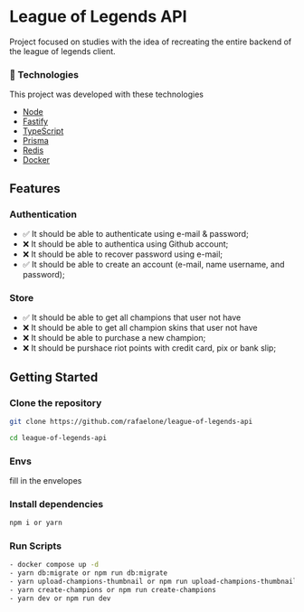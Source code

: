 # League of Legends API

Project focused on studies with the idea of ​​recreating the entire backend of the league of legends client.

### 🚀 Technologies

This project was developed with these technologies

- [Node](https://nodejs.org)
- [Fastify](https://fastify.dev/)
- [TypeScript](https://www.typescriptlang.org/)
- [Prisma](https://www.prisma.io/)
- [Redis](https://redis.io/)
- [Docker](https://www.docker.com/)

## Features

### Authentication

- ✅ It should be able to authenticate using e-mail & password;
- ❌ It should be able to authentica using Github account;
- ❌ It should be able to recover password using e-mail;
- ✅ It should be able to create an account (e-mail, name username, and password);

### Store

- ✅ It should be able to get all champions that user not have
- ❌ It should be able to get all champion skins that user not have
- ❌ It should be able to purchase a new champion;
- ❌ It should be purshace riot points with credit card, pix or bank slip;

## Getting Started

### Clone the repository

```sh
git clone https://github.com/rafaelone/league-of-legends-api

cd league-of-legends-api
```

### Envs

fill in the envelopes

### Install dependencies

```sh
npm i or yarn
```

### Run Scripts

```sh
- docker compose up -d
- yarn db:migrate or npm run db:migrate
- yarn upload-champions-thumbnail or npm run upload-champions-thumbnail
- yarn create-champions or npm run create-champions
- yarn dev or npm run dev

```
